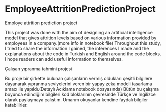 # EmployeeAttritionPredictionProject
Employe attrition prediction project 

This project was done with the aim of designing an artificial intelligence model that gives attrition levels based on various information provided by employees in a company.(more info in notebook file)
Throughout this study, I tried to share the information I gained, the inferences I made and the explanations about the code in Turkish and English around the code blocks. I hope readers can add useful information to themselves.

Çalışan yıpranma tahmini projesi

Bu proje bir şirkette bulunan çalışanların vermiş oldukları çeşitli bilgilere dayanarak yıpranma seviyelerini veren bir yapay zeka modeli tasarlama amacı ile yapıldı.(Detaylı Acıklama notebook dosyasında)
Bütün bu çalışma boyunca edindiğim bilgileri kod bloklarının çevresinde Türkçe ve İngilizce olarak paylaşmaya çalıştım. Umarım okuyanlar kendine faydalı bilgiler katabilirler.
